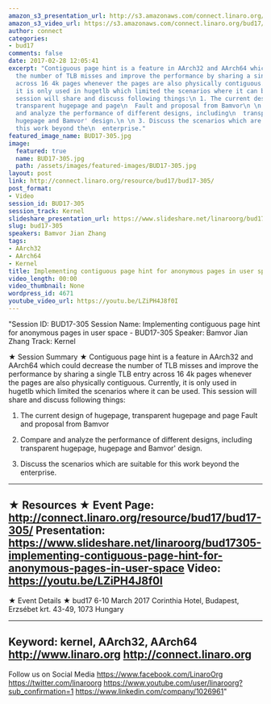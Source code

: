 ```yaml
---
amazon_s3_presentation_url: http://s3.amazonaws.com/connect.linaro.org/bud17/Presentations/BUD17-305%20-%20Implement%20contiguous%20page%20hint%20for%20anonymous%20page%20in%20user%20space%20%281%29.pdf
amazon_s3_video_url: https://s3.amazonaws.com/connect.linaro.org/bud17/Videos/Wednesday/Bud17-305%20Implementing%20contiguous%20page%20hint%20for%20anonymous%20pages%20in%20user%20space.mp4
author: connect
categories:
- bud17
comments: false
date: 2017-02-28 12:05:41
excerpt: "Contiguous page hint is a feature in AArch32 and AArch64 which could decrease
  the number of TLB misses and improve the performance by sharing a single TLB entry
  across 16 4k pages whenever the pages are also physically contiguous. Currently,
  it is only used in hugetlb which limited the scenarios where it can be used. This
  session will share and discuss following things:\n 1. The current design of hugepage,
  transparent hugepage and page\n  Fault and proposal from Bamvor\n \n 2. Compare
  and analyze the performance of different designs, including\n  transparent hugepage,
  hugepage and Bamvor' design.\n \n 3. Discuss the scenarios which are suitable for
  this work beyond the\n  enterprise."
featured_image_name: BUD17-305.jpg
image:
  featured: true
  name: BUD17-305.jpg
  path: /assets/images/featured-images/BUD17-305.jpg
layout: post
link: http://connect.linaro.org/resource/bud17/bud17-305/
post_format:
- Video
session_id: BUD17-305
session_track: Kernel
slideshare_presentation_url: https://www.slideshare.net/linaroorg/bud17305-implementing-contiguous-page-hint-for-anonymous-pages-in-user-space
slug: bud17-305
speakers: Bamvor Jian Zhang
tags:
- AArch32
- AArch64
- Kernel
title: Implementing contiguous page hint for anonymous pages in user space - BUD17-305
video_length: 00:00
video_thumbnail: None
wordpress_id: 4671
youtube_video_url: https://youtu.be/LZiPH4J8f0I
---
```


"Session ID: BUD17-305
Session Name: Implementing contiguous page hint for anonymous pages in user space - BUD17-305
Speaker: Bamvor Jian Zhang
Track: Kernel


★ Session Summary ★
Contiguous page hint is a feature in AArch32 and AArch64 which could decrease the number of TLB misses and improve the performance by sharing a single TLB entry across 16 4k pages whenever the pages are also physically contiguous. Currently, it is only used in hugetlb which limited the scenarios where it can be used. This session will share and discuss following things:
 1. The current design of hugepage, transparent hugepage and page
  Fault and proposal from Bamvor
 
 2. Compare and analyze the performance of different designs, including
  transparent hugepage, hugepage and Bamvor' design.
 
 3. Discuss the scenarios which are suitable for this work beyond the
  enterprise.
---------------------------------------------------
★ Resources ★
Event Page: http://connect.linaro.org/resource/bud17/bud17-305/
Presentation: https://www.slideshare.net/linaroorg/bud17305-implementing-contiguous-page-hint-for-anonymous-pages-in-user-space
Video: https://youtu.be/LZiPH4J8f0I
 ---------------------------------------------------

★ Event Details ★
bud17
6-10 March 2017
Corinthia Hotel, Budapest,
Erzsébet krt. 43-49,
1073 Hungary

---------------------------------------------------
Keyword: kernel, AArch32, AArch64
http://www.linaro.org
http://connect.linaro.org
---------------------------------------------------
Follow us on Social Media
https://www.facebook.com/LinaroOrg
https://twitter.com/linaroorg
https://www.youtube.com/user/linaroorg?sub_confirmation=1
https://www.linkedin.com/company/1026961"